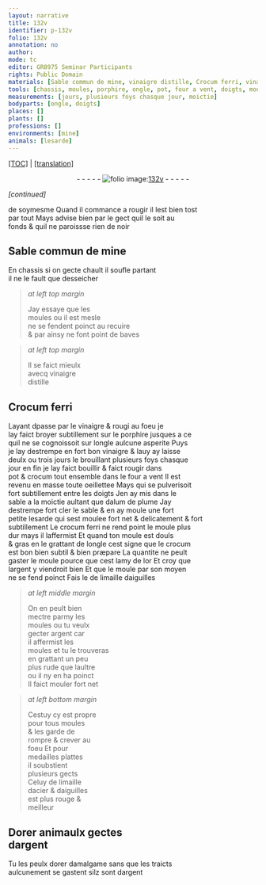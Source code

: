 ```yaml
---
layout: narrative
title: 132v
identifier: p-132v
folio: 132v
annotation: no
author:
mode: tc
editor: GR8975 Seminar Participants
rights: Public Domain
materials: [Sable commun de mine, vinaigre distille, Crocum ferri, vinaigre, porphire, crocum, alum de plume, crocum ferri, or, argent, limaille daiguilles, limaille dacier & daiguilles, Dorer, dorer, amalgame]
tools: [chassis, moules, porphire, ongle, pot, four a vent, doigts, moule]
measurements: [jours, plusieurs foys chasque jour, moictie]
bodyparts: [ongle, doigts]
places: []
plants: []
professions: []
environments: [mine]
animals: [lesarde]
---
```


 <p><a href="{{ site.baseurl }}/diplomatic/">[TOC]</a> | <a href="{{ site.baseurl }}/texts/p-132v_tl/" target="_blank">[translation]</a></p><div class="folio" align="center">- - - - - <a href="http://gallica.bnf.fr/ark:/12148/btv1b10500001g/f270.item.r=" target="_blank"><img src="https://cu-mkp.github.io/2017-workshop-edition/assets/photo-icon.png" alt="folio image: " style="display:inline-block; margin-bottom:-3px;"/>132v</a> - - - - - </div>  
 
*[continued]*
  
de soymesme Quand il commance a rougir il lest bien tost<br/> par tout Mays advise bien par le gect quil le soit au<br/> fonds & quil ne paroissse rien de noir
 
 
  

## <span class="m">Sable commun de <span class="env">mine</span></span>

 
En <span class="tl">chassis</span> si on gecte chault il soufle partant<br/> il ne le fault que desseicher
 
> *at left top margin*
> 
> 
>   Jay essaye que les<br/> <span class="tl">moules</span> ou il est mesle<br/> ne se fendent poinct au recuire<br/> & par ainsy ne font point de baves
 
> *at left top margin*
> 
> 
>   Il se faict mieulx<br/> avecq <span class="m">vinaigre<br/> distille</span>
 
 
  

## <span class="m">Crocum ferri</span>

 
Layant <span class="del">d</span>passe par le <span class="m">vinaigre</span> & rougi au foeu je<br/> lay faict broyer subtillement sur le <span class="tl"><span class="m">porphire</span></span> jusques a ce<br/> quil ne se cognoissoit sur l<span class="tl"><span class="bp">ongle</span></span> aulcune asperite Puys<br/> je lay destrempe en fort bon <span class="m">vinaigre</span> & l<span class="del">a</span>uy ay laisse<br/> deulx ou trois <span class="ms"><span class="tmp">jours</span></span> le brouillant <span class="ms">plusieurs foys chasque <br/> <span class="tmp">jour</span></span> en fin je lay faict bouillir & faict rougir <span class="del">dans</span><br/> <span class="tl">pot</span> & <span class="m">crocum</span> tout ensemble dans le <span class="tl">four a vent</span> Il est<br/> revenu en masse toute oeillettee Mays qui se pulverisoit<br/> fort subtillem<span class="exp">ent</span> entre les <span class="tl"><span class="bp">doigts</span></span> Jen ay mis dans le<br/> sable <span class="del">a</span> la <span class="ms">moictie</span> aultant que d<span class="m">alum de plume</span> Jay<br/> destrempe fort cler le sable & en ay moule une fort<br/> petite <span class="al">lesarde</span> qui sest moulee fort net & delicatem<span class="exp">ent</span> & fort<br/> subtillem<span class="exp">ent</span> Le <span class="m">crocum ferri</span> ne rend point le <span class="tl">moule</span> plus<br/> dur mays il laffermist Et quand ton <span class="tl">moule</span> est douls<br/> & gras en le grattant de l<span class="tl"><span class="bp">ongle</span></span> cest signe que le <span class="m">crocum</span><br/> est bon bien subtil & bien præpare La quantite ne peult<br/> gaster le <span class="tl">moule</span> pource que cest lamy de l<span class="m">or</span> Et croy que<br/> l<span class="m">argent</span> y viendroit bien Et que le <span class="tl">moule</span> par son moyen<br/> ne se fend poinct Fais le de <span class="m">limaille daiguilles</span>
 
> *at left middle margin*
> 
> 
>   On en peult bien<br/> mectre parmy les<br/> <span class="tl">moules</span> ou tu veulx<br/> gecter <span class="m">argent</span> car<br/> il affermist les<br/> <span class="tl">moules</span> et tu le trouveras<br/> en grattant un peu<br/> plus rude que laultre<br/> ou il ny en ha poinct<br/> Il faict mouler fort net
 
> *at left bottom margin*
> 
> 
>   Cestuy cy est propre<br/> pour tous <span class="tl">moules</span><br/> & les garde de<br/> rompre & crever au<br/> foeu Et pour<br/> medailles plattes<br/> il soubstient<br/> plusieurs gects<br/> Celuy de <span class="m">limaille<br/> dacier & daiguilles</span><br/> est plus rouge &<br/> meilleur
 
 
  

## <span class="m">Dorer</span> animaulx gectes<br/> d<span class="m">argent</span>

 
Tu les peulx <span class="m">dorer</span> d<span class="m">amalgame</span> sans que les traicts<br/> aulcunem<span class="exp">ent</span> se gastent silz sont d<span class="m">argent</span>
 
 